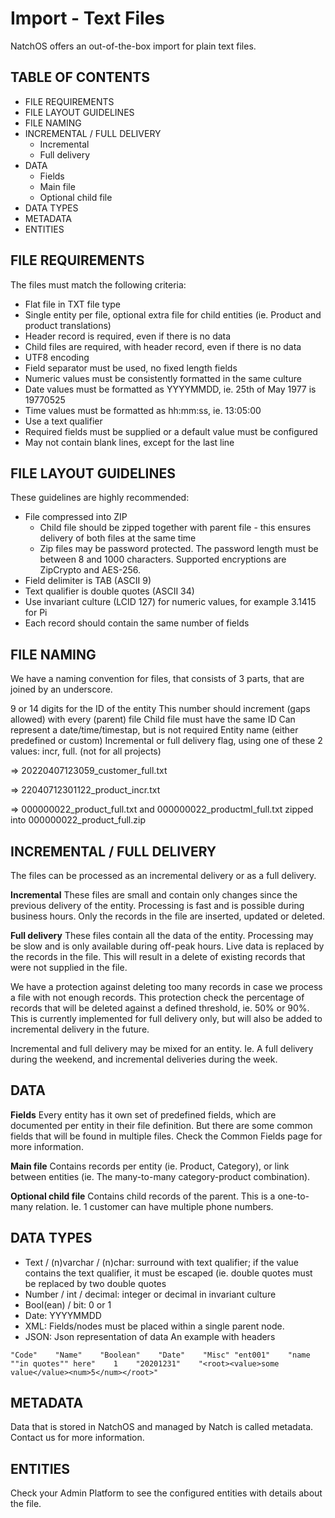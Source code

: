# Import - Text Files
NatchOS offers an out-of-the-box import for plain text files.

## TABLE OF CONTENTS

- FILE REQUIREMENTS
- FILE LAYOUT GUIDELINES
- FILE NAMING
- INCREMENTAL / FULL DELIVERY
  - Incremental
  - Full delivery
- DATA
  - Fields
  - Main file
  - Optional child file
- DATA TYPES
- METADATA
- ENTITIES

## FILE REQUIREMENTS
The files must match the following criteria:

- Flat file in TXT file type
- Single entity per file, optional extra file for child entities (ie. Product and product translations)
- Header record is required, even if there is no data
- Child files are required, with header record, even if there is no data
- UTF8 encoding
- Field separator must be used, no fixed length fields
- Numeric values must be consistently formatted in the same culture
- Date values must be formatted as YYYYMMDD, ie. 25th of May 1977 is 19770525 
- Time values must be formatted as hh:mm:ss, ie. 13:05:00
- Use a text qualifier
- Required fields must be supplied or a default value must be configured
- May not contain blank lines, except for the last line

## FILE LAYOUT GUIDELINES
These guidelines are highly recommended:

- File compressed into ZIP
  - Child file should be zipped together with parent file - this ensures delivery of both files at the same time
  - Zip files may be password protected. The password length must be between 8 and 1000 characters. Supported encryptions are ZipCrypto and AES-256.
- Field delimiter is TAB (ASCII 9)
- Text qualifier is double quotes (ASCII 34)
- Use invariant culture (LCID 127) for numeric values, for example 3.1415 for Pi
- Each record should contain the same number of fields

## FILE NAMING
We have a naming convention for files, that consists of 3 parts, that are joined by an underscore.

9 or 14 digits for the ID of the entity
This number should increment (gaps allowed) with every (parent) file
Child file must have the same ID
Can represent a date/time/timestap, but is not required
Entity name (either predefined or custom)
Incremental or full delivery flag, using one of these 2 values: incr, full. (not for all projects)

=> 20220407123059_customer_full.txt

=> 22040712301122_product_incr.txt

=> 000000022_product_full.txt and 000000022_productml_full.txt zipped into 000000022_product_full.zip

## INCREMENTAL / FULL DELIVERY
The files can be processed as an incremental delivery or as a full delivery.

**Incremental**
These files are small and contain only changes since the previous delivery of the entity.
Processing is fast and is possible during business hours.
Only the records in the file are inserted, updated or deleted.

**Full delivery**
These files contain all the data of the entity.
Processing may be slow and is only available during off-peak hours.
Live data is replaced by the records in the file. This will result in a delete of existing records that were not supplied in the file.

We have a protection against deleting too many records in case we process a file with not enough records. This protection check the percentage of records that will be deleted against a defined threshold, ie. 50% or 90%. This is currently implemented for full delivery only, but will also be added to incremental delivery in the future.

Incremental and full delivery may be mixed for an entity. Ie. A full delivery during the weekend, and incremental deliveries during the week.

## DATA

**Fields**
Every entity has it own set of predefined fields, which are documented per entity in their file definition. But there are some common fields that will be found in multiple files. Check the Common Fields page for more information.

**Main file**
Contains records per entity (ie. Product, Category), or link between entities (ie. The many-to-many category-product combination).

**Optional child file**
Contains child records of the parent. This is a one-to-many relation. Ie. 1 customer can have multiple phone numbers.

## DATA TYPES

- Text / (n)varchar / (n)char: surround with text qualifier; if the value contains the text qualifier, it must be escaped (ie. double quotes must be replaced by two double quotes
- Number / int / decimal: integer or decimal in invariant culture
- Bool(ean) / bit: 0 or 1
- Date: YYYYMMDD
- XML: Fields/nodes must be placed within a single parent node.
- JSON: Json representation of data
An example with headers

`"Code"    "Name"    "Boolean"    "Date"    "Misc"
"ent001"    "name ""in quotes"" here"    1    "20201231"    "<root><value>some value</value><num>5</num></root>"`


## METADATA
Data that is stored in NatchOS and managed by Natch is called metadata. Contact us for more information.


## ENTITIES
Check your Admin Platform to see the configured entities with details about the file.
